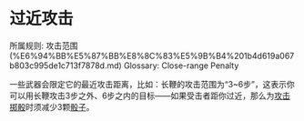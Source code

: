 # 过近攻击

所属规则: 攻击范围 (%E6%94%BB%E5%87%BB%E8%8C%83%E5%9B%B4%201b4d619a067b803c995de1c713f7878d.md)
Glossary: Close-range Penalty

一些武器会限定它的最近攻击距离，比如：长鞭的攻击范围为“3~6步”，这表示你可以用长鞭攻击3步之外、6步之内的目标——如果受击者距你过近，那么为[攻击掷骰](%E6%94%BB%E5%87%BB%E6%8E%B7%E9%AA%B0%201b4d619a067b80299a42f43fa6c00c03.md)时须减少3颗[骰子](%E9%AA%B0%E5%AD%90%201b3d619a067b809a8af1c709238cdb0d.md)。